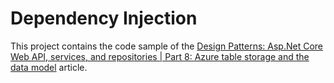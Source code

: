 # Dependency Injection
This project contains the code sample of the 
[Design Patterns: Asp.Net Core Web API, services, and repositories | Part 8: Azure table storage and the data model](http://www.forevolve.com/en/articles/2017/09/07/design-patterns-web-api-service-and-repository-part-8/)
article.